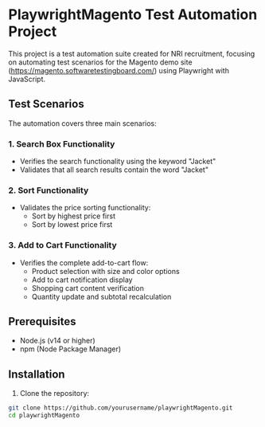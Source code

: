 # PlaywrightMagento Test Automation Project

This project is a test automation suite created for NRI recruitment, focusing on automating test scenarios for the Magento demo site (https://magento.softwaretestingboard.com/) using Playwright with JavaScript.

## Test Scenarios

The automation covers three main scenarios:

### 1. Search Box Functionality
- Verifies the search functionality using the keyword "Jacket"
- Validates that all search results contain the word "Jacket"

### 2. Sort Functionality
- Validates the price sorting functionality:
  - Sort by highest price first
  - Sort by lowest price first

### 3. Add to Cart Functionality
- Verifies the complete add-to-cart flow:
  - Product selection with size and color options
  - Add to cart notification display
  - Shopping cart content verification
  - Quantity update and subtotal recalculation

## Prerequisites

- Node.js (v14 or higher)
- npm (Node Package Manager)

## Installation

1. Clone the repository:
```bash
git clone https://github.com/yourusername/playwrightMagento.git
cd playwrightMagento
```